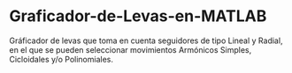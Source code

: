 # Graficador-de-Levas-en-MATLAB
Gráficador de levas que toma en cuenta seguidores de tipo Lineal y Radial, en el que se pueden seleccionar movimientos Armónicos Simples, Cicloidales y/o Polinomiales.
